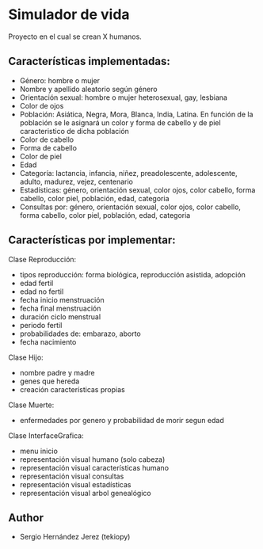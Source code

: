 # Simulador de vida


Proyecto en el cual se crean X humanos.

Características implementadas:
-
- Género: hombre o mujer
- Nombre y apellido aleatorio según género
- Orientación sexual: hombre o mujer heterosexual, gay, lesbiana
- Color de ojos
- Población: Asiática, Negra, Mora, Blanca, India, Latina. 
  En función de la población se le asignará un color y forma de cabello y de piel caracteristico de dicha población
- Color de cabello
- Forma de cabello
- Color de piel
- Edad
- Categoría: lactancia, infancia, niñez, preadolescente, adolescente, adulto, madurez, vejez, centenario
- Estadísticas: género, orientación sexual, color ojos, color cabello, forma cabello, color piel, población, edad, categoria
- Consultas por: género, orientación sexual, color ojos, color cabello, forma cabello, color piel, población, edad, categoria



Características por implementar:
-
Clase Reproducción:
- tipos reproducción: forma biológica, reproducción asistida, adopción
- edad fertil
- edad no fertil
- fecha inicio menstruación
- fecha final menstruación
- duración ciclo menstrual
- periodo fertil
- probabilidades de: embarazo, aborto
- fecha nacimiento 

Clase Hijo:
- nombre padre y madre
- genes que hereda
- creación características propias

Clase Muerte:
- enfermedades por genero y probabilidad de morir segun edad

Clase InterfaceGrafica:
- menu inicio
- representación visual humano (solo cabeza)
- representación visual características humano
- representación visual consultas
- representación visual estadísticas
- representación visual arbol genealógico


Author
-
- Sergio Hernández Jerez (tekiopy)

